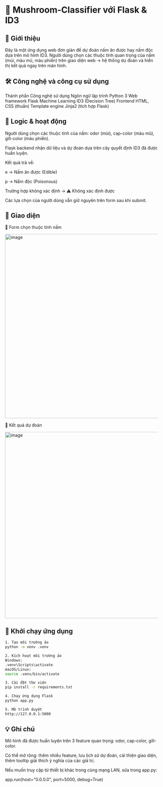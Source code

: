 # 🍄 Mushroom-Classifier với Flask & ID3
## 📌 Giới thiệu

Đây là một ứng dụng web đơn giản để dự đoán nấm ăn được hay nấm độc dựa trên mô hình ID3.
Người dùng chọn các thuộc tính quan trọng của nấm (mùi, màu mũ, màu phiến) trên giao diện web → hệ thống dự đoán và hiển thị kết quả ngay trên màn hình.

## 🛠️ Công nghệ và công cụ sử dụng
Thành phần	Công nghệ sử dụng
Ngôn ngữ lập trình	Python 3
Web framework	Flask
Machine Learning	ID3 (Decision Tree)
Frontend	HTML, CSS (thuần)
Template engine	Jinja2 (tích hợp Flask)
## 🧠 Logic & hoạt động

Người dùng chọn các thuộc tính của nấm: odor (mùi), cap-color (màu mũ), gill-color (màu phiến).

Flask backend nhận dữ liệu và dự đoán dựa trên cây quyết định ID3 đã được huấn luyện.

Kết quả trả về:

e → Nấm ăn được (Edible)

p → Nấm độc (Poisonous)

Trường hợp không xác định → ⚠️ Không xác định được

Các lựa chọn của người dùng vẫn giữ nguyên trên form sau khi submit.

## 🎨 Giao diện

🔹 Form chọn thuộc tính nấm

<img width="978" height="604" alt="image" src="https://github.com/user-attachments/assets/1a39ca88-6e9d-45aa-b9b2-32ee5fabe009" />

🔹 Kết quả dự đoán

<img width="880" height="611" alt="image" src="https://github.com/user-attachments/assets/594ce291-5f9d-4b3f-9768-ec2fc6c149b7" />

## 🚀 Khởi chạy ứng dụng

```bash
1. Tạo môi trường ảo
python -m venv .venv

2. Kích hoạt môi trường ảo
Windows:
.venv\Scripts\activate
macOS/Linux:
source .venv/bin/activate

3. Cài đặt thư viện
pip install -r requirements.txt

4. Chạy ứng dụng Flask
python app.py

5. Mở trình duyệt
http://127.0.0.1:5000
```

## 💡 Ghi chú

Mô hình đã được huấn luyện trên 3 feature quan trọng: odor, cap-color, gill-color.

Có thể mở rộng: thêm nhiều feature, lưu lịch sử dự đoán, cải thiện giao diện, thêm tooltip giải thích ý nghĩa của các giá trị.

Nếu muốn truy cập từ thiết bị khác trong cùng mạng LAN, sửa trong app.py:

app.run(host="0.0.0.0", port=5000, debug=True)
